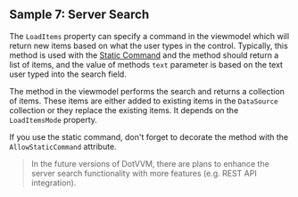 ## Sample 7: Server Search

The `LoadItems` property can specify a command in the viewmodel which will return new items based on what the user types in the control.
Typically, this method is used with the [Static Command](/docs/tutorials/basics-static-command-binding/{branch}) and the method should return a list of items,
and the value of methods `text` parameter is based on the text user typed into the search field.

The method in the viewmodel performs the search and returns a collection of items. These items are either added to existing items in the `DataSource` collection or they replace the existing items. It depends on the `LoadItemsMode` property.

If you use the static command, don't forget to decorate the method with the `AllowStaticCommand` attribute.

> In the future versions of DotVVM, there are plans to enhance the server search functionality with more features (e.g. REST API integration).
